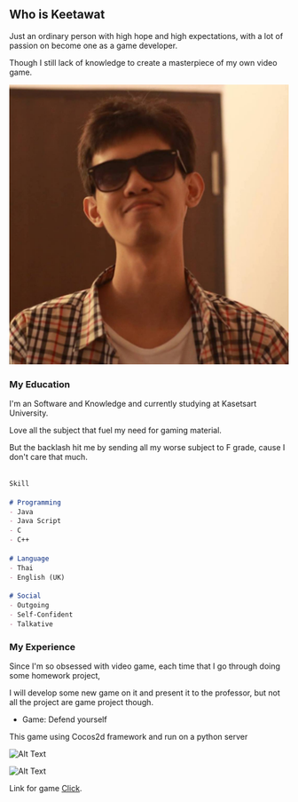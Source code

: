 ## Who is Keetawat

Just an ordinary person with high hope and high expectations, with a lot of passion on become one as a game developer.

Though I still lack of knowledge to create a masterpiece of my own video game.

![Alt Text](/imgs/portrait.jpg)


### My Education


I'm an Software and Knowledge and currently studying at Kasetsart University.

Love all the subject that fuel my need for gaming material.

But the backlash hit me by sending all my worse subject to F grade, cause I don't care that much.


```markdown

Skill

# Programming
- Java
- Java Script
- C
- C++

# Language
- Thai
- English (UK)

# Social
- Outgoing
- Self-Confident
- Talkative

```


### My Experience


Since I'm so obsessed with video game, each time that I go through doing some homework project, 

I will develop some new game on it and present it to the professor, but not all the project are game project though.


- Game: Defend yourself

This game using Cocos2d framework and run on a python server

![Alt Text](/imgs/game1.jpg)

![Alt Text](/imgs/game1-2.jpg)

Link for game [Click](https://github.com/KeetaSri/ISPproject).
